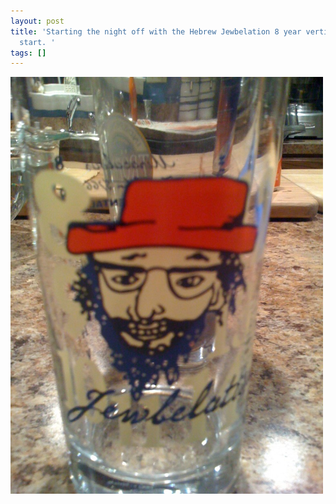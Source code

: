 ```yaml
---
layout: post
title: 'Starting the night off with the Hebrew Jewbelation 8 year vertical. Nice malty
  start. '
tags: []
---
```


<p>
<div class='p_embed p_image_embed'>
<img alt="Image" height="667" src="/images/19343198-image.jpg" width="500" />

</div>
</p>
